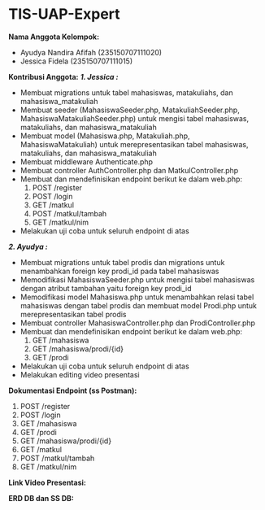 # **TIS-UAP-Expert**

**Nama Anggota Kelompok:**
- Ayudya Nandira Afifah (235150707111020)
- Jessica Fidela (235150707111015)

**Kontribusi Anggota:**
_**1. Jessica :**_
- Membuat migrations untuk tabel mahasiswas, matakuliahs, dan mahasiswa_matakuliah
- Membuat seeder (MahasiswaSeeder.php, MatakuliahSeeder.php, MahasiswaMatakuliahSeeder.php) untuk mengisi tabel mahasiswas, matakuliahs, dan mahasiswa_matakuliah
- Membuat model (Mahasiswa.php, Matakuliah.php, MahasiswaMatakuliah) untuk merepresentasikan tabel mahasiswas, matakuliahs, dan mahasiswa_matakuliah
- Membuat middleware Authenticate.php
- Membuat controller AuthController.php dan MatkulController.php
- Membuat dan mendefinisikan endpoint berikut ke dalam web.php:
  1) POST /register
  2) POST /login
  3) GET /matkul
  4) POST /matkul/tambah
  5) GET /matkul/nim
- Melakukan uji coba untuk seluruh endpoint di atas

_**2. Ayudya :**_
- Membuat migrations untuk tabel prodis dan migrations untuk menambahkan foreign key prodi_id pada tabel mahasiswas
- Memodifikasi MahasiswaSeeder.php untuk mengisi tabel mahasiswas dengan atribut tambahan yaitu foreign key prodi_id
- Memodifikasi model Mahasiswa.php untuk menambahkan relasi tabel mahasiswas dengan tabel prodis dan membuat model Prodi.php untuk merepresentasikan tabel prodis
- Membuat controller MahasiswaController.php dan ProdiController.php
- Membuat dan mendefinisikan endpoint berikut ke dalam web.php:
  1) GET /mahasiswa
  2) GET /mahasiswa/prodi/{id}
  3) GET /prodi
- Melakukan uji coba untuk seluruh endpoint di atas
- Melakukan editing video presentasi

**Dokumentasi Endpoint (ss Postman):**
1) POST /register
2) POST /login
3) GET /mahasiswa
4) GET /prodi
5) GET /mahasiswa/prodi/{id}
6) GET /matkul
7) POST /matkul/tambah
8) GET /matkul/nim

**Link Video Presentasi:**

**ERD DB dan SS DB:**

